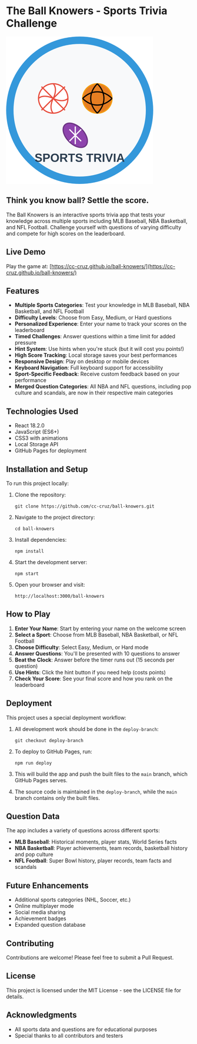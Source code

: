 # The Ball Knowers - Sports Trivia Challenge

![The Ball Knowers Logo](public/images/sports-trivia-logo.svg)

## Think you know ball? Settle the score.

The Ball Knowers is an interactive sports trivia app that tests your knowledge across multiple sports including MLB Baseball, NBA Basketball, and NFL Football. Challenge yourself with questions of varying difficulty and compete for high scores on the leaderboard.

## Live Demo

Play the game at: [https://cc-cruz.github.io/ball-knowers/](https://cc-cruz.github.io/ball-knowers/)

## Features

- **Multiple Sports Categories**: Test your knowledge in MLB Baseball, NBA Basketball, and NFL Football
- **Difficulty Levels**: Choose from Easy, Medium, or Hard questions
- **Personalized Experience**: Enter your name to track your scores on the leaderboard
- **Timed Challenges**: Answer questions within a time limit for added pressure
- **Hint System**: Use hints when you're stuck (but it will cost you points!)
- **High Score Tracking**: Local storage saves your best performances
- **Responsive Design**: Play on desktop or mobile devices
- **Keyboard Navigation**: Full keyboard support for accessibility
- **Sport-Specific Feedback**: Receive custom feedback based on your performance
- **Merged Question Categories**: All NBA and NFL questions, including pop culture and scandals, are now in their respective main categories

## Technologies Used

- React 18.2.0
- JavaScript (ES6+)
- CSS3 with animations
- Local Storage API
- GitHub Pages for deployment

## Installation and Setup

To run this project locally:

1. Clone the repository:
   ```
   git clone https://github.com/cc-cruz/ball-knowers.git
   ```

2. Navigate to the project directory:
   ```
   cd ball-knowers
   ```

3. Install dependencies:
   ```
   npm install
   ```

4. Start the development server:
   ```
   npm start
   ```

5. Open your browser and visit:
   ```
   http://localhost:3000/ball-knowers
   ```

## How to Play

1. **Enter Your Name**: Start by entering your name on the welcome screen
2. **Select a Sport**: Choose from MLB Baseball, NBA Basketball, or NFL Football
3. **Choose Difficulty**: Select Easy, Medium, or Hard mode
4. **Answer Questions**: You'll be presented with 10 questions to answer
5. **Beat the Clock**: Answer before the timer runs out (15 seconds per question)
6. **Use Hints**: Click the hint button if you need help (costs points)
7. **Check Your Score**: See your final score and how you rank on the leaderboard

## Deployment

This project uses a special deployment workflow:

1. All development work should be done in the `deploy-branch`:
   ```
   git checkout deploy-branch
   ```

2. To deploy to GitHub Pages, run:
   ```
   npm run deploy
   ```

3. This will build the app and push the built files to the `main` branch, which GitHub Pages serves.

4. The source code is maintained in the `deploy-branch`, while the `main` branch contains only the built files.

## Question Data

The app includes a variety of questions across different sports:

- **MLB Baseball**: Historical moments, player stats, World Series facts
- **NBA Basketball**: Player achievements, team records, basketball history and pop culture
- **NFL Football**: Super Bowl history, player records, team facts and scandals

## Future Enhancements

- Additional sports categories (NHL, Soccer, etc.)
- Online multiplayer mode
- Social media sharing
- Achievement badges
- Expanded question database

## Contributing

Contributions are welcome! Please feel free to submit a Pull Request.

## License

This project is licensed under the MIT License - see the LICENSE file for details.

## Acknowledgments

- All sports data and questions are for educational purposes
- Special thanks to all contributors and testers
